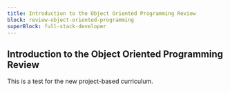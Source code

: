 ```yaml
---
title: Introduction to the Object Oriented Programming Review
block: review-object-oriented-programming
superBlock: full-stack-developer
---
```


## Introduction to the Object Oriented Programming Review

This is a test for the new project-based curriculum.
